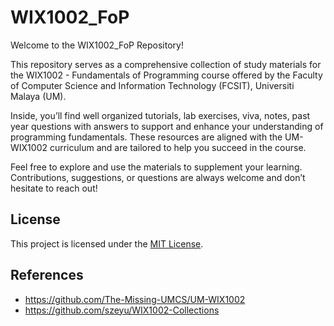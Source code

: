# WIX1002_FoP
Welcome to the WIX1002_FoP Repository!

This repository serves as a comprehensive collection of study materials for the WIX1002 - Fundamentals of Programming course offered by the Faculty of Computer Science and Information Technology (FCSIT), Universiti Malaya (UM).

Inside, you’ll find well organized tutorials, lab exercises, viva, notes, past year questions with answers to support and enhance your understanding of programming fundamentals. These resources are aligned with the UM-WIX1002 curriculum and are tailored to help you succeed in the course.

Feel free to explore and use the materials to supplement your learning. Contributions, suggestions, or questions are always welcome and don’t hesitate to reach out!

## License
This project is licensed under the [MIT License](LICENSE).

## References
* https://github.com/The-Missing-UMCS/UM-WIX1002
* https://github.com/szeyu/WIX1002-Collections
